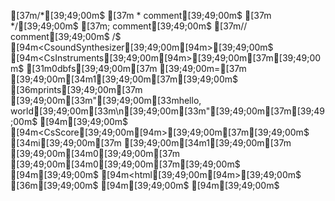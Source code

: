 [37m/*[39;49;00m$
[37m * comment[39;49;00m$
[37m */[39;49;00m$
[37m; comment[39;49;00m$
[37m// comment[39;49;00m$
/$
[94m<CsoundSynthesizer[39;49;00m[94m>[39;49;00m$
[94m<CsInstruments[39;49;00m[94m>[39;49;00m[37m[39;49;00m$
[31m0dbfs[39;49;00m[37m [39;49;00m=[37m [39;49;00m[34m1[39;49;00m[37m[39;49;00m$
[36mprints[39;49;00m[37m [39;49;00m[33m"[39;49;00m[33mhello, world[39;49;00m[33m\n[39;49;00m[33m"[39;49;00m[37m[39;49;00m$
[94m</CsInstruments>[39;49;00m$
[94m<CsScore[39;49;00m[94m>[39;49;00m[37m[39;49;00m$
[34mi[39;49;00m[37m [39;49;00m[34m1[39;49;00m[37m [39;49;00m[34m0[39;49;00m[37m [39;49;00m[34m0[39;49;00m[37m[39;49;00m$
[94m</CsScore>[39;49;00m$
[94m<html[39;49;00m[94m>[39;49;00m$
[36m<!DOCTYPE html>[39;49;00m$
[94m</html>[39;49;00m$
[94m</CsoundSynthesizer>[39;49;00m$
